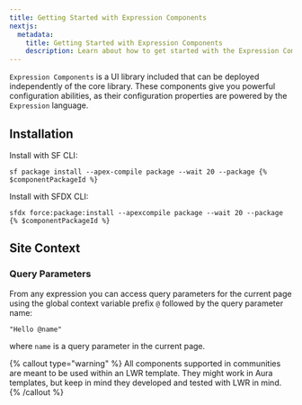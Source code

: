 ```yaml
---
title: Getting Started with Expression Components
nextjs:
  metadata:
    title: Getting Started with Expression Components
    description: Learn about how to get started with the Expression Components library.
---
```


`Expression Components` is a UI library included that can be deployed independently of the core library.
These components give you powerful configuration abilities, as their configuration properties are powered
by the `Expression` language.

## Installation

Install with SF CLI:

```shell
sf package install --apex-compile package --wait 20 --package {% $componentPackageId %}
```

Install with SFDX CLI:

```shell
sfdx force:package:install --apexcompile package --wait 20 --package {% $componentPackageId %}
```

## Site Context

### Query Parameters

From any expression you can access query parameters for the current page using
the global context variable prefix `@` followed by the query parameter name:

```
"Hello @name"
```

where `name` is a query parameter in the current page.

{% callout type="warning" %}
All components supported in communities are meant to be used within an LWR template. They might
work in Aura templates, but keep in mind they developed and tested with LWR in mind.
{% /callout %}
